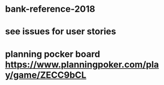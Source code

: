 # bank-reference-2018
# see issues for user stories
# planning pocker board https://www.planningpoker.com/play/game/ZECC9bCL
